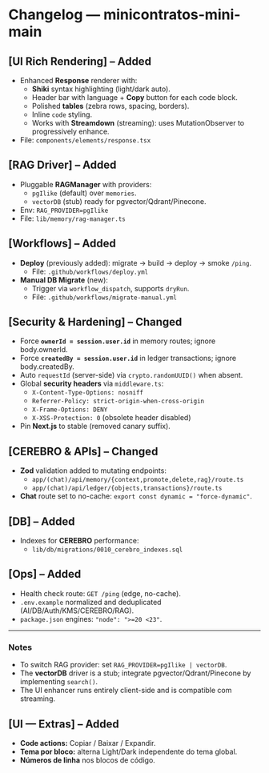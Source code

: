 # Changelog — minicontratos-mini-main

## [UI Rich Rendering] – Added
- Enhanced **Response** renderer with:
  - **Shiki** syntax highlighting (light/dark auto).
  - Header bar with language + **Copy** button for each code block.
  - Polished **tables** (zebra rows, spacing, borders).
  - Inline `code` styling.
  - Works with **Streamdown** (streaming): uses MutationObserver to progressively enhance.
- File: `components/elements/response.tsx`

## [RAG Driver] – Added
- Pluggable **RAGManager** with providers:
  - `pgIlike` (default) over `memories`.
  - `vectorDB` (stub) ready for pgvector/Qdrant/Pinecone.
- Env: `RAG_PROVIDER=pgIlike`
- File: `lib/memory/rag-manager.ts`

## [Workflows] – Added
- **Deploy** (previously added): migrate → build → deploy → smoke `/ping`.
  - File: `.github/workflows/deploy.yml`
- **Manual DB Migrate** (new):
  - Trigger via `workflow_dispatch`, supports `dryRun`.
  - File: `.github/workflows/migrate-manual.yml`

## [Security & Hardening] – Changed
- Force **`ownerId = session.user.id`** in memory routes; ignore body.ownerId.
- Force **`createdBy = session.user.id`** in ledger transactions; ignore body.createdBy.
- Auto `requestId` (server-side) via `crypto.randomUUID()` when absent.
- Global **security headers** via `middleware.ts`:
  - `X-Content-Type-Options: nosniff`
  - `Referrer-Policy: strict-origin-when-cross-origin`
  - `X-Frame-Options: DENY`
  - `X-XSS-Protection: 0` (obsolete header disabled)
- Pin **Next.js** to stable (removed canary suffix).

## [CEREBRO & APIs] – Changed
- **Zod** validation added to mutating endpoints:
  - `app/(chat)/api/memory/{context,promote,delete,rag}/route.ts`
  - `app/(chat)/api/ledger/{objects,transactions}/route.ts`
- **Chat** route set to no-cache: `export const dynamic = "force-dynamic"`.

## [DB] – Added
- Indexes for **CEREBRO** performance:
  - `lib/db/migrations/0010_cerebro_indexes.sql`

## [Ops] – Added
- Health check route: `GET /ping` (edge, no-cache).
- `.env.example` normalized and deduplicated (AI/DB/Auth/KMS/CEREBRO/RAG).  
- `package.json` engines: `"node": ">=20 <23"`.

---

### Notes
- To switch RAG provider: set `RAG_PROVIDER=pgIlike | vectorDB`.
- The **vectorDB** driver is a stub; integrate pgvector/Qdrant/Pinecone by implementing `search()`.
- The UI enhancer runs entirely client-side and is compatible com streaming.

## [UI — Extras] – Added
- **Code actions:** Copiar / Baixar / Expandir.
- **Tema por bloco:** alterna Light/Dark independente do tema global.
- **Números de linha** nos blocos de código.

